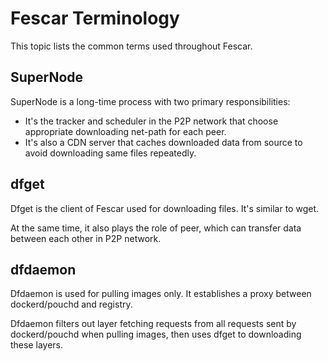 # Fescar Terminology

This topic lists the common terms used throughout Fescar.

## SuperNode

SuperNode is a long-time process with two primary responsibilities:

- It's the tracker and scheduler in the P2P network that choose appropriate downloading net-path for each peer.
- It's also a CDN server that caches downloaded data from source to avoid downloading same files repeatedly.

## dfget

Dfget is the client of Fescar used for downloading files. It's similar to wget.

At the same time, it also plays the role of peer, which can transfer data between each other in P2P network.

## dfdaemon

Dfdaemon is used for pulling images only. It establishes a proxy between dockerd/pouchd and registry.

Dfdaemon filters out layer fetching requests from all requests sent by dockerd/pouchd when pulling images, then uses dfget to downloading these layers.
